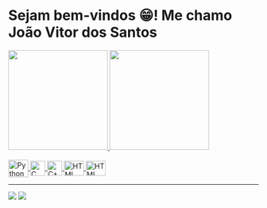 <h1>Sejam bem-vindos 😁! Me chamo João Vitor dos Santos</h1>

<!-- status github -->
<div>
  <a href="https://github.com/jvitorsnts">
  <img height="200em" src="https://github-readme-stats.vercel.app/api?username=jvitorsnts&theme=dark&include_all_commits=true">
  <img height="200em" src="https://github-readme-stats.vercel.app/api/top-langs/?username=jvitorsnts&theme=dark&layout=compact">
</div>

<!-- bagdes linguagens de programação -->
<div style="display: inline_block"><br>  
  <img align="center" alt="Python" height="35" width="40" src="https://cdn.jsdelivr.net/gh/devicons/devicon/icons/python/python-original.svg">
  <img align="center" alt="C" height="30" widht="45" src="https://cdn.jsdelivr.net/gh/devicons/devicon/icons/c/c-original.svg">
  <img align="center" alt="C++" height="30" widht="45" src="https://cdn.jsdelivr.net/gh/devicons/devicon/icons/cplusplus/cplusplus-original.svg">
  <img align="center" alt="HTML" height="30" width="40" src="https://cdn.jsdelivr.net/gh/devicons/devicon/icons/html5/html5-original.svg">
  <img align="center" alt="HTML" height="30" width="40" src="https://cdn.jsdelivr.net/gh/devicons/devicon/icons/css3/css3-original.svg">
</div>

<hr>

<!-- links importantes -->
<div>
  <a href="mailto:santosjoao301@gmail.com"><img src="https://img.shields.io/badge/-Gmail-%23333?style=for-the-badge&logo=gmail&logoColor=white" target="_blank"></a>
  <a href="https://www.linkedin.com/in/joão-vitor-santos-67733124b" target="_blank"><img src="https://img.shields.io/badge/LinkedIn-0077B5?style=for-the-badge&logo=linkedin&logoColor=white"  target="_blank"></a>
</div>
